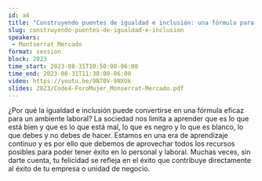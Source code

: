 ```yaml
---
id: a4
title: "Construyendo puentes de igualdad e inclusión: una fórmula para enriquecer la cultura laboral, por Grupo Salinas"
slug: construyendo-puentes-de-igualdad-e-inclusion
speakers:
 - Montserrat Mercado
format: session
block: 2023
time_start: 2023-08-31T10:50:00-06:00
time_end: 2023-08-31T11:30:00-06:00
video: https://youtu.be/9N70V-9NXUk
slides: 2023/Code4-ForoMujer_Monserrat-Mercado.pdf
---
```


¿Por qué la igualdad e inclusión puede convertirse en una fórmula eficaz para un ambiente laboral? La sociedad nos limita a aprender que es lo que está bien y que es lo que está mal, lo que es negro y lo que es blanco, lo que debes y no debes de hacer. Estamos en una era de aprendizaje continuo y es por ello que debemos de aprovechar todos los recursos posibles para poder tener éxito en lo personal y laboral. Muchas veces, sin darte cuenta, tu felicidad se refleja en el éxito que contribuye directamente al éxito de tu empresa o unidad de negocio. 
